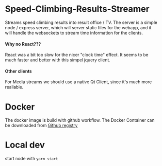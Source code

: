 # Speed-Climbing-Results-Streamer
 Streams speed climbing results into result office / TV. The server is a simple node / express server, which will server static files for the webapp, and it will handle the websockets to stream time information for the clients.

 #### Why no React???
React was a bit too slow for the nicer "clock time" effect. It seems to be much faster and better with this simpel jquery client. 

#### Other clients
For Media streams we should use a native Qt Client, since it's much more realiable. 

# Docker
The docker image is build with github workflow.
The Docker Container can be downloaded from [Github registry](https://github.com/Summeli/Speed-Climbing-Results-Streamer/pkgs/container/finice-speed-stream)


# Local dev
start node with 
`yarn start`
